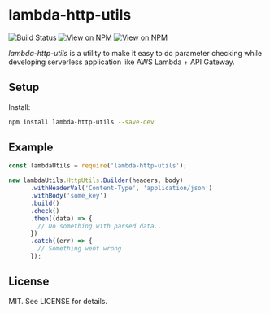 # lambda-http-utils

[![Build Status](https://travis-ci.org/allanbian1017/lambda-http-utils.svg?branch=master)](https://travis-ci.org/allanbian1017/lambda-http-utils)
[![View on NPM](https://img.shields.io/npm/v/lambda-http-utils.svg)](https://www.npmjs.com/package/lambda-http-utils)
[![View on NPM](https://img.shields.io/npm/dm/lambda-http-utils.svg)](https://www.npmjs.com/package/lambda-http-utils)

_lambda-http-utils_ is a utility to make it easy to do parameter checking while developing serverless application like AWS Lambda + API Gateway.

## Setup

Install:

```sh
npm install lambda-http-utils --save-dev
```

## Example

```JavaScript
const lambdaUtils = require('lambda-http-utils');

new lambdaUtils.HttpUtils.Builder(headers, body)
      .withHeaderVal('Content-Type', 'application/json')
      .withBody('some_key')
      .build()
      .check()
      .then((data) => {
        // Do something with parsed data...
      })
      .catch((err) => {
        // Something went wrong
      });
```

## License

MIT. See LICENSE for details.

